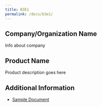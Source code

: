 ```yaml
---
title: B3E1
permalink: /docs/b3e1/
---
```


## Company/Organization Name
Info about company

## Product Name
Product description goes here

## Additional Information
 - [Sample Document](../monday/breakout3/documents/b1p1d1.pdf)